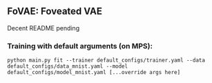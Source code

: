 ## FoVAE: Foveated VAE

Decent README pending

### Training with default arguments (on MPS):

```
python main.py fit --trainer default_configs/trainer.yaml --data default_configs/data_mnist.yaml --model default_configs/model_mnist.yaml [...override args here]
```